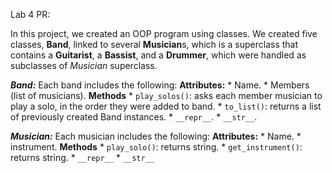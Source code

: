 Lab 4 PR: 

In this project, we created an OOP program using classes. 
We created five classes, **Band**, linked to several **Musician**s, which is a superclass that contains a **Guitarist**, a **Bassist**, and a **Drummer**, which were handled as subclasses of *Musician* superclass.

***Band:*** Each band includes the following:
    **Attributes:**
        * Name.
        * Members (list of musicians).
    **Methods**
        * `play_solos()`: asks each member musician to play a solo, in the order they were added to band.
        * `to_list()`: returns a list of previously created Band instances.
        * `__repr__`.
        * `__str__`.

***Musician:*** Each musician includes the following:
    **Attributes:**
        * Name.
        * instrument.
    **Methods**
        * `play_solo()`: returns string.
        * `get_instrument()`: returns string.
        * `__repr__`
        * `__str__`

